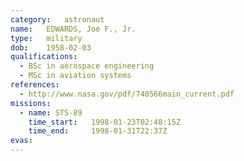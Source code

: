 ```yaml
---
category:	astronaut
name:	EDWARDS, Joe F., Jr.
type:	military
dob:	1958-02-03
qualifications:
  - BSc in aerospace engineering
  - MSc in aviation systems
references:
  - http://www.nasa.gov/pdf/740566main_current.pdf
missions:
  - name: STS-89
    time_start:   1998-01-23T02:48:15Z
    time_end:     1998-01-31T22:37Z
evas:
---
```


